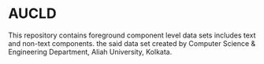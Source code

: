 # AUCLD
This repository contains foreground component level data sets includes text and non-text components. the said data set created by Computer Science &amp; Engineering  Department, Aliah University, Kolkata. 
